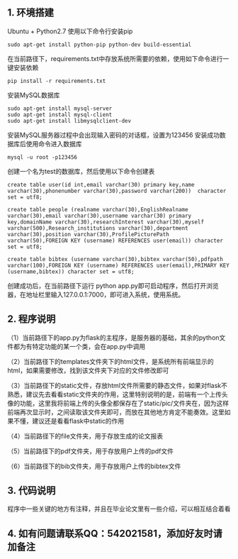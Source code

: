 ## 1. 环境搭建

Ubuntu + Python2.7
使用以下命令行安装pip
```
sudo apt-get install python-pip python-dev build-essential
```
在当前路径下，requirements.txt中存放系统所需要的依赖，使用如下命令进行一键安装依赖
```
pip install -r requirements.txt
```

安装MySQL数据库
```
sudo apt-get install mysql-server
sudo apt-get install mysql-client
sudo apt-get install libmysqlclient-dev
```

安装MySQL服务器过程中会出现输入密码的对话框，设置为123456
安装成功数据库后使用命令进入数据库
```
mysql -u root -p123456
```
创建一个名为test的数据库，然后使用以下命令创建表
```
create table user(id int,email varchar(30) primary key,name varchar(30),phonenumber varchar(30),password varchar(200))  character set = utf8;

create table people (realname varchar(30),EnglishRealname varchar(30),email varchar(30),username varchar(30) primary key,domainName varchar(30),researchInterest varchar(30),myself varchar(500),Research_institutions varchar(30),department varchar(30),position varchar(30),ProfilePicturePath varchar(50),FOREIGN KEY (username) REFERENCES user(email)) character set = utf8;

create table bibtex (username varchar(30),bibtex varchar(50),pdfpath varchar(100),FOREIGN KEY (username) REFERENCES user(email),PRIMARY KEY (username,bibtex)) character set = utf8;
```

创建成功后，在当前路径下运行
python app.py即可启动程序，然后打开浏览器，在地址栏里输入127.0.0.1:7000，即可进入系统，使用系统。


## 2. 程序说明

（1）当前路径下的app.py为flask的主程序，是服务器的基础，其余的python文件都为有特定功能的某一个类，会在app.py中调用

（2）当前路径下的templates文件夹下的html文件，是系统所有前端显示的html，如果需要修改，找到该文件夹下对应的文件修改即可

（3）当前路径下的static文件，存放html文件所需要的静态文件，如果对flask不熟悉，建议先去看看static文件夹的作用，这里特别说明的是，前端有一个上传头像的功能，这里我将前端上传的头像全都保存在了static/pic/文件夹在，因为这样前端再次显示时，之间读取该文件夹即可，而放在其他地方肯定不能奏效。这里如果不懂，建议还是看看flask中static的作用

（4）当前路径下的file文件夹，用于存放生成的论文报表

（5）当前路径下的pdf文件夹，用于存放用户上传的pdf文件

（6）当前路径下的bib文件夹，用于存放用户上传的bibtex文件


## 3. 代码说明
程序中一些关键的地方有注释，并且在毕业论文里有一些介绍，可以相互结合着看

## 4. 如有问题请联系QQ：542021581，添加好友时请加备注
